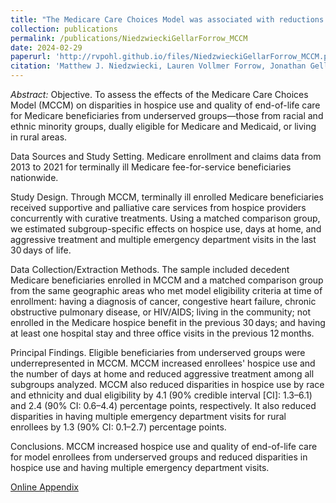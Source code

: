 ```yaml
---
title: "The Medicare Care Choices Model was associated with reductions in disparities in the use of hospice care for Medicare beneficiaries with terminal illness"
collection: publications
permalink: /publications/NiedzwieckiGellarForrow_MCCM
date: 2024-02-29
paperurl: 'http://rvpohl.github.io/files/NiedzwieckiGellarForrow_MCCM.pdf'
citation: 'Matthew J. Niedzwiecki, Lauren Vollmer Forrow, Jonathan Gellar, R. Vincent Pohl, Arnold Chen, Lynn Miescier, and Keith Kranker. 2024. “The Medicare Care Choices Model was associated with reductions in disparities in the use of hospice care for Medicare beneficiaries with terminal illness.” <i>Health Services Research</i>, 59(4), e14289.'
---
```

<i>Abstract:</i> Objective. To assess the effects of the Medicare Care Choices Model (MCCM) on disparities in hospice use and quality of end-of-life care for Medicare beneficiaries from underserved groups—those from racial and ethnic minority groups, dually eligible for Medicare and Medicaid, or living in rural areas.

Data Sources and Study Setting. Medicare enrollment and claims data from 2013 to 2021 for terminally ill Medicare fee-for-service beneficiaries nationwide.

Study Design. Through MCCM, terminally ill enrolled Medicare beneficiaries received supportive and palliative care services from hospice providers concurrently with curative treatments. Using a matched comparison group, we estimated subgroup-specific effects on hospice use, days at home, and aggressive treatment and multiple emergency department visits in the last 30 days of life.

Data Collection/Extraction Methods. The sample included decedent Medicare beneficiaries enrolled in MCCM and a matched comparison group from the same geographic areas who met model eligibility criteria at time of enrollment: having a diagnosis of cancer, congestive heart failure, chronic obstructive pulmonary disease, or HIV/AIDS; living in the community; not enrolled in the Medicare hospice benefit in the previous 30 days; and having at least one hospital stay and three office visits in the previous 12 months.

Principal Findings. Eligible beneficiaries from underserved groups were underrepresented in MCCM. MCCM increased enrollees' hospice use and the number of days at home and reduced aggressive treatment among all subgroups analyzed. MCCM also reduced disparities in hospice use by race and ethnicity and dual eligibility by 4.1 (90% credible interval [CI]: 1.3–6.1) and 2.4 (90% CI: 0.6–4.4) percentage points, respectively. It also reduced disparities in having multiple emergency department visits for rural enrollees by 1.3 (90% CI: 0.1–2.7) percentage points.

Conclusions. MCCM increased hospice use and quality of end-of-life care for model enrollees from underserved groups and reduced disparities in hospice use and having multiple emergency department visits.

[Online Appendix](http://rvpohl.github.io/files/NiedzwieckiGellarForrow_MCCM_App.pdf)
